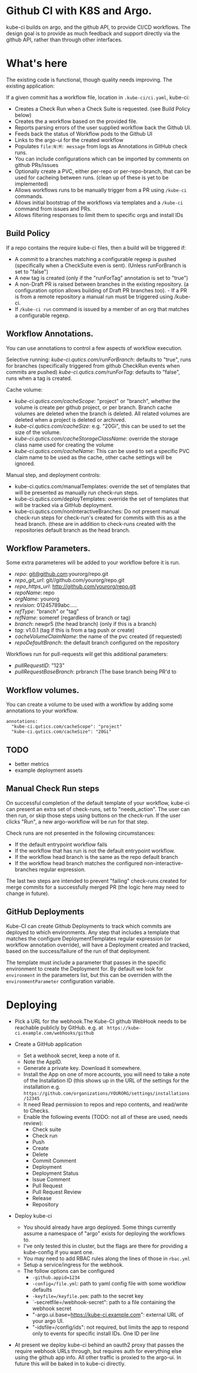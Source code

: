 # Github CI with K8S and Argo.

kube-ci builds on argo, and the github API, to provide CI/CD workflows. The
design goal is to provide as much feedback and support directly via the github
API, rather than through other interfaces.

# What's here
The existing code is functional, though quality needs improving. The existing
application:

If a given commit has a workflow file, location in ```.kube-ci/ci.yaml```,
kube-ci:
- Creates a Check Run when a Check Suite is requested. (see Build Policy below)
- Creates the a workflow based on the provided file.
- Reports parsing errors of the user supplied workflow back the Github UI.
- Feeds back the status of Workflow pods to the Github UI
- Links to the argo-ui for the created workflow
- Populates `file:N:M: message` from logs as Annotations in GitHub check runs.
- You can include configurations which can be imported by comments on github
  PRs/issues
- Optionally create a PVC, either per-repo or per-repo-branch, that can be used
  for cacheing between runs. (clean up of these is yet to be implemented)
- Allows workflows runs to be manually trigger from a PR using `/kube-ci` commands.
- Allows initial bootstrap of the workflows via templates and a `/kube-ci` command from
  issues and PRs.
- Allows filtering responses to limit them to specific orgs and install IDs

## Build Policy

If a repo contains the require kube-ci files, then a build will be triggered if:

- A commit to a branches matching a configurable regexp is pushed (specifically when a CheckSuite even is sent). (Unless runForBranch is set to "false")
- A new tag is created (only if the "runForTag" annotation is set to "true")
- A non-Draft PR is raised between branches in the existing repository. (a configuration
  option allows building of Draft PR branches too).  - If a PR is from a remote repository a manual run must be triggered using /kube-ci.
- If `/kube-ci run` command is issued by a member of an org that matches a configurable
  regexp.

## Workflow Annotations.

You can use annotations to control a few aspects of workflow execution.

Selective running:
  *kube-ci.qutics.com/runForBranch*: defaults to "true", runs for branches (specifically triggered from github CheckRun events when commits are pushed)
  *kube-ci.qutics.com/runForTag*: defaults to "false", runs when a tag is created.

Cache volume:
- *kube-ci.qutics.com/cacheScope*: "project" or "branch", whether the volume is create per
  github project, or per branch. Branch cache volumes are deleted when the branch is deleted.
  All related volumes are deleted when a project is deleted or archived.
- *kube-ci.qutics.com/cacheSize*: e.g. "20Gi", this can be used to set the size of the volume.
- *kube-ci.qutics.com/cacheStorageClassName*: override the storage class name used for creating the volume
- *kube-ci.qutics.com/cacheName*: This can be used to set a specific PVC claim name to be used as the cache,
  other cache settings will be ignored.

Manual step, and deployment controls:
- kube-ci.qutics.com/manualTemplates: override the set of templates that will
  be presented as manually run check-run steps.
- kube-ci.qutics.com/deployTemplates: override the set of templates that will
  be tracked via a GitHub deployment.
- kube-ci.qutics.com/nonInteractiveBranches: Do not present manual check-run
  steps for check-run's created for commits with this as a the head branch.
  (these are in addition to check-runs created with the repositories default
  branch as the head branch.

## Workflow Parameters.

Some extra parameteres will be added to your workflow before it is run.

- *repo*: git@github.com:yourorg/repo.git
- *repo_git_url*: git//github.com/yourorg/repo.git
- *repo_https_url*: http://github.com/yourorg/repo.git
- *repoName*: repo
- *orgName*: yourorg
- *revision*: 01245789abc.....
- *refType*: "branch" or "tag"
- *refName*: someref (regardless of branch or tag)
- *branch*: newpr5 (the head branch) (only if this is a branch)
- *tag*: v1.0.1 (tag if this is from a tag push or create)
- *cacheVolumeClaimName*: the name of the pvc created (if requested)
- *repoDefaultBranch*: the default branch configured on the repository

Workflows run for pull-requests will get this additional parameters:

- *pullRequestID*: "123"
- *pullRequestBaseBranch*: prbranch (The base branch being PR'd to

## Workflow volumes.

You can create a volume to be used with a workflow by adding some annotations to your
workflow.

```
annotations:
  "kube-ci.qutics.com/cacheScope": "project"
  "kube-ci.qutics.com/cacheSize": "20Gi"
```

## TODO
- better metrics
- example deployment assets

## Manual Check Run steps

On successful completion of the default template of your workflow, kube-ci can present an extra set
of check-runs, set to "needs_action". The user can then run, or skip those steps using buttons on the
check-run. If the user clicks "Run", a new argo-workflow will be run for that step.

Check runs are not presented in the following circumstances:
- If the default entrypoint workflow fails
- If the workflow that has run is not the default entrypoint workflow.
- If the workflow head branch is the same as the repo default branch
- If the workflow head branch matches the configured non-interactive-branches regular expression.

The last two steps are intended to prevent "failing" check-runs created for merge commits for a
successfully merged PR (the logic here may need to change in future).

## GitHub Deployments

Kube-CI can create Github Deployments to track which commits are deployed to which environments.
Any step that includes a template that matches the configure DeploymentTemplates regular expression
(or workflow annotation override), will have a Deployment created and tracked, based on the
success/failure of the run of that deployment.

The template must include a parameter that passes in the specific environment
to create the Deployment for. By default we look for `environment` in the parameters
list, but this can be overriden with the `environmentParameter` configuration variable.

# Deploying

- Pick a URL for the webhook.The Kube-CI github WebHook needs to be reachable
  publicly by GitHub. e.g. at ``` https://kube-ci.example.com/webhooks/github```

- Create a GitHub application
  - Set a webhook secret, keep a note of it.
  - Note the AppID.
  - Generate a private key. Download it somewhere.
  - Install the App on one of more accounts, you will need to take a note
    of the Installation ID (this shows up in the URL of the settings for the
    installation e.g.
    ```https://github.com/organizations/YOURORG/settings/installations/12345```
  - It need Read permission to repos and repo contents, and read/write to
    Checks.
  - Enable the following events (TODO: not all of these are used, needs review):
    - Check suite
    - Check run
    - Push
    - Create
    - Delete
    - Commit Comment
    - Deployment
    - Deployment Status
    - Issue Comment
    - Pull Request
    - Pull Request Review
    - Release
    - Repository

- Deploy kube-ci
  - You should already have argo deployed. Some things currently assume a
    namespace of "argo" exists for deploying the workflows to.
  - I've only tested this in cluster, but the flags are there for providing
    a kube-config if you want one.
  - You may need to add RBAC rules along the lines of those in `rbac.yml`
  - Setup a service/ingress for the webhook.
  - The follow options can be configured
    - `-github.appid=1234`
    - `-config=/file.yml`: path to yaml config file with some workflow defaults
    - `-keyfile=/keyfile.pem`: path to the secret key
    - `-secretfile=/webhook-secret": path to a file containing the webhook secret
    - "-argo.ui.base=https://kube-ci.example.com": external URL of your argo UI.
    - "-idsfile=/config/ids": not required, but limits the app to respond only
      to events for specific install IDs. One ID per line

- At present we deploy kube-ci behind an oauth2 proxy that passes the require webhook URLs
  through, but requires auth for everything else using the github app info. All other traffic
  is proxied to the argo-ui. In future this will be baked in to kube-ci directly.



